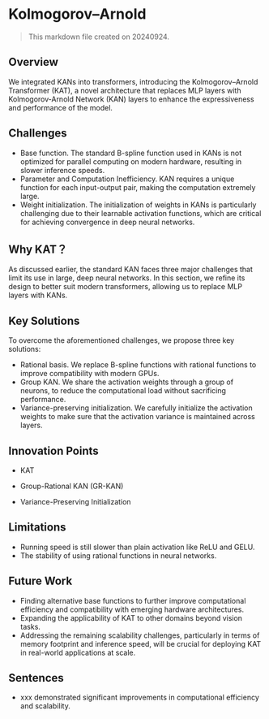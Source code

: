 # Kolmogorov–Arnold

> This markdown file created on 20240924.

## Overview

We integrated KANs into transformers,  introducing the Kolmogorov–Arnold Transformer (KAT), a novel architecture that replaces MLP layers with Kolmogorov-Arnold Network (KAN) layers to enhance the expressiveness and performance of the model.

## Challenges

- Base function. The standard B-spline function used in KANs is not optimized for parallel computing on modern hardware, resulting in slower inference speeds.
- Parameter and Computation Inefficiency. KAN requires a unique function for each input-output pair, making the computation extremely large.
- Weight initialization. The initialization of weights in KANs is particularly challenging due to their learnable activation functions, which are critical for achieving convergence in deep neural networks.

## Why KAT？

As discussed earlier, the standard KAN faces three major challenges that limit its use in large, deep neural networks. In this section, we refine its design to better suit modern transformers, allowing us to replace MLP layers with KANs.

## Key Solutions

To overcome the aforementioned challenges, we propose three key solutions:

- Rational basis. We replace B-spline functions with rational functions to improve compatibility with modern GPUs.
- Group KAN. We share the activation weights through a group of neurons, to reduce the computational load without sacrificing performance.
- Variance-preserving initialization. We carefully initialize the activation weights to make sure that the activation variance is maintained across layers.

## Innovation Points

- KAT

- Group-Rational KAN (GR-KAN)
- Variance-Preserving Initialization 

## Limitations

- Running speed is still slower than plain activation like ReLU and GELU.
- The stability of using rational functions in neural networks.

## Future Work

- Finding alternative base functions to further improve computational efficiency and compatibility with emerging hardware architectures.
- Expanding the applicability of KAT to other domains beyond vision tasks.
- Addressing the remaining scalability challenges, particularly in terms of memory footprint and inference speed, will be crucial for deploying KAT in real-world applications at scale.

## Sentences

- xxx demonstrated significant improvements in computational efficiency and scalability. 

